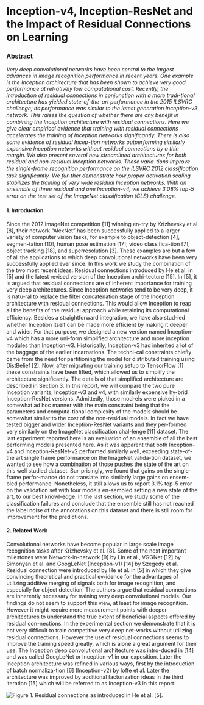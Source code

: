 # Inception-v4, Inception-ResNet and the Impact of Residual Connections on Learning

### Abstract

  *Very deep convolutional networks have been central to the largest advances in image recognition performance in recent years. One example is the Inception architecture that has been shown to achieve very good performance at rel-atively low computational cost. Recently, the introduction of residual connections in conjunction with a more tradi-tional architecture has yielded state-of-the-art performance in the 2015 ILSVRC challenge; its performance was similar to the latest generation Inception-v3 network. This raises the question of whether there are any beneﬁt in combining the Inception architecture with residual connections. Here we give clear empirical evidence that training with residual connections accelerates the training of Inception networks signiﬁcantly. There is also some evidence of residual Incep-tion networks outperforming similarly expensive Inception networks without residual connections by a thin margin. We also present several new streamlined architectures for both residual and non-residual Inception networks. These varia-tions improve the single-frame recognition performance on the ILSVRC 2012 classiﬁcation task signiﬁcantly. We fur-ther demonstrate how proper activation scaling stabilizes the training of very wide residual Inception networks. With an ensemble of three residual and one Inception-v4, we achieve 3.08% top-5 error on the test set of the ImageNet classiﬁcation (CLS) challenge.*

#### 1. Introduction

  Since the 2012 ImageNet competition [11] winning en-try by Krizhevsky et al [8], their network “AlexNet” has been successfully applied to a larger variety of computer vision tasks, for example to object-detection [4], segmen-tation [10], human pose estimation [17], video classiﬁca-tion [7], object tracking [18], and superresolution [3]. These examples are but a few of all the applications to which deep convolutional networks have been very successfully applied ever since.
  In this work we study the combination of the two most recent ideas: Residual connections introduced by He et al. in [5] and the latest revised version of the Inception archi-tecture [15]. In [5], it is argued that residual connections are of inherent importance for training very deep architectures. Since Inception networks tend to be very deep, it is natu-ral to replace the ﬁlter concatenation stage of the Inception architecture with residual connections. This would allow Inception to reap all the beneﬁts of the residual approach while retaining its computational efﬁciency.
  Besides a straightforward integration, we have also stud-ied whether Inception itself can be made more efﬁcient by making it deeper and wider. For that purpose, we designed a new version named Inception-v4 which has a more uni-form simpliﬁed architecture and more inception modules than Inception-v3. Historically, Inception-v3 had inherited a lot of the baggage of the earlier incarnations. The techni-cal constraints chieﬂy came from the need for partitioning the model for distributed training using DistBelief [2]. Now, after migrating our training setup to TensorFlow [1] these constraints have been lifted, which allowed us to simplify the architecture signiﬁcantly. The details of that simpliﬁed architecture are described in Section 3.
  In this report, we will compare the two pure Inception variants, Inception-v3 and v4, with similarly expensive hy-brid Inception-ResNet versions. Admittedly, those mod-els were picked in a somewhat ad hoc manner with the main constraint being that the parameters and computa-tional complexity of the models should be somewhat similar to the cost of the non-residual models. In fact we have tested bigger and wider Inception-ResNet variants and they per-formed very similarly on the ImageNet classiﬁcation chal-lenge [11] dataset.
  The last experiment reported here is an evaluation of an ensemble of all the best performing models presented here. As it was apparent that both Inception-v4 and Inception-ResNet-v2 performed similarly well, exceeding state-of-the art single frame performance on the ImageNet valida-tion dataset, we wanted to see how a combination of those pushes the state of the art on this well studied dataset. Sur-prisingly, we found that gains on the single-frame perfor-mance do not translate into similarly large gains on ensem-bled performance. Nonetheless, it still allows us to report 3.1% top-5 error on the validation set with four models en-sembled setting a new state of the art, to our best knowl-edge.
  In the last section, we study some of the classiﬁcation failures and conclude that the ensemble still has not reached the label noise of the annotations on this dataset and there is still room for improvement for the predictions.


#### 2. Related Work

  Convolutional networks have become popular in large scale image recognition tasks after Krizhevsky et al. [8]. Some of the next important milestones were Network-in-network [9] by Lin et al., VGGNet [12] by Simonyan et al. and GoogLeNet (Inception-v1) [14] by Szegedy et al.
  Residual connection were introduced by He et al. in [5] in which they give convincing theoretical and practical ev-idence for the advantages of utilizing additive merging of signals both for image recognition, and especially for object detection. The authors argue that residual connections are inherently necessary for training very deep convolutional models. Our ﬁndings do not seem to support this view, at least for image recognition. However it might require more measurement points with deeper architectures to understand the true extent of beneﬁcial aspects offered by residual con-nections. In the experimental section we demonstrate that it is not very difﬁcult to train competitive very deep net-works without utilizing residual connections. However the use of residual connections seems to improve the training speed greatly, which is alone a great argument for their use.
  The Inception deep convolutional architecture was intro-duced in [14] and was called GoogLeNet or Inception-v1 in our exposition. Later the Inception architecture was reﬁned in various ways, ﬁrst by the introduction of batch normaliza-tion [6] (Inception-v2) by Ioffe et al. Later the architecture was improved by additional factorization ideas in the third iteration [15] which will be referred to as Inception-v3 in this report.
  
  ![Figure 1. Residual connections as introduced in He et al. [5].](fig_1.jpg)
